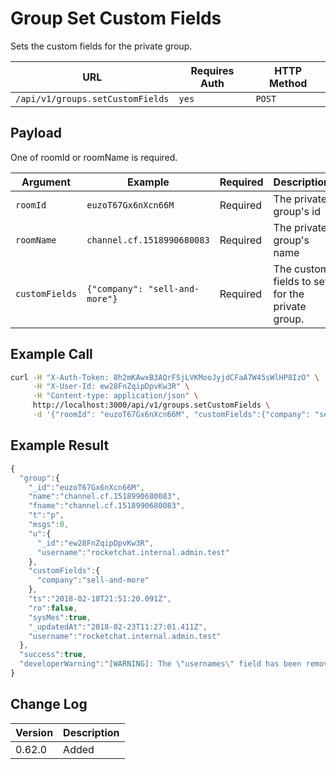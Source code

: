 # Group Set Custom Fields

Sets the custom fields for the private group.

| URL                              | Requires Auth | HTTP Method |
| -------------------------------- | ------------- | ----------- |
| `/api/v1/groups.setCustomFields` | `yes`         | `POST`      |

## Payload

One of roomId or roomName is required.

| Argument       | Example                        | Required | Description                                     |
| -------------- | ------------------------------ | -------- | ----------------------------------------------- |
| `roomId`       | `euzoT67Gx6nXcn66M`            | Required | The private group's id                          |
| `roomName`     | `channel.cf.1518990680083`     | Required | The private group's name                        |
| `customFields` | `{"company": "sell-and-more"}` | Required | The custom fields to set for the private group. |

## Example Call

```bash
curl -H "X-Auth-Token: 8h2mKAwxB3AQrFSjLVKMooJyjdCFaA7W45sWlHP8IzO" \
     -H "X-User-Id: ew28FnZqipDpvKw3R" \
     -H "Content-type: application/json" \
     http://localhost:3000/api/v1/groups.setCustomFields \
     -d '{"roomId": "euzoT67Gx6nXcn66M", "customFields":{"company": "sell-and-more"} }'
```

## Example Result

```javascript
{
  "group":{
    "_id":"euzoT67Gx6nXcn66M",
    "name":"channel.cf.1518990680083",
    "fname":"channel.cf.1518990680083",
    "t":"p",
    "msgs":0,
    "u":{
      "_id":"ew28FnZqipDpvKw3R",
      "username":"rocketchat.internal.admin.test"
    },
    "customFields":{
      "company":"sell-and-more"
    },
    "ts":"2018-02-18T21:51:20.091Z",
    "ro":false,
    "sysMes":true,
    "_updatedAt":"2018-02-23T11:27:01.411Z",
    "username":"rocketchat.internal.admin.test"
  },
  "success":true,
  "developerWarning":"[WARNING]: The \"usernames\" field has been removed for performance reasons. Please use the \"*.members\" endpoint to get a list of members/users in a room."
}
```

## Change Log

| Version | Description |
| ------- | ----------- |
| 0.62.0  | Added       |
